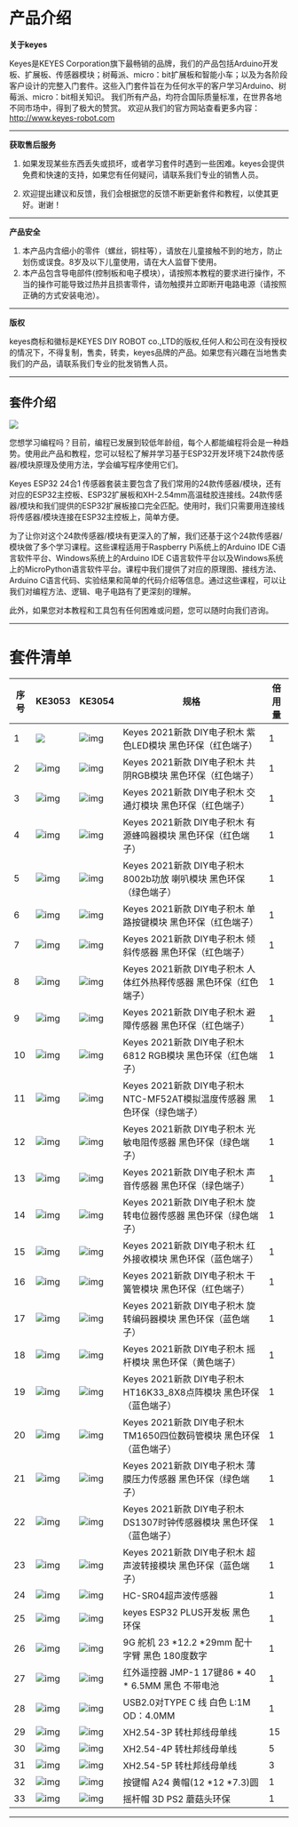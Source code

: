 
# 产品介绍

**关于keyes**

Keyes是KEYES Corporation旗下最畅销的品牌，我们的产品包括Arduino开发板、扩展板、传感器模块；树莓派、micro：bit扩展板和智能小车；以及为各阶段客户设计的完整入门套件。这些入门套件旨在为任何水平的客户学习Arduino、树莓派、micro：bit相关知识。
我们所有产品，均符合国际质量标准，在世界各地不同市场中，得到了极大的赞赏。 
欢迎从我们的官方网站查看更多内容：
http://www.keyes-robot.com

---

**获取售后服务**

1. 如果发现某些东西丢失或损坏，或者学习套件时遇到一些困难。keyes会提供免费和快速的支持，如果您有任何疑问，请联系我们专业的销售人员。

2. 欢迎提出建议和反馈，我们会根据您的反馈不断更新套件和教程，以使其更好。谢谢！

---

**产品安全**                               

1. 本产品内含细小的零件（螺丝，铜柱等），请放在儿童接触不到的地方，防止划伤或误食。8岁及以下儿童使用，请在大人监督下使用。
2. 本产品包含导电部件(控制板和电子模块），请按照本教程的要求进行操作，不当的操作可能导致过热并且损害零件，请勿触摸并立即断开电路电源（请按照正确的方式安装电池）。

---

**版权**

keyes商标和徽标是KEYES DIY ROBOT co.,LTD的版权,任何人和公司在没有授权的情况下，不得复制，售卖，转卖，keyes品牌的产品。如果您有兴趣在当地售卖我们的产品，请联系我们专业的批发销售人员。

---

## 套件介绍


![](media/image-20230515100408538.png)

您想学习编程吗？目前，编程已发展到较低年龄组，每个人都能编程将会是一种趋势。使用此产品和教程，您可以轻松了解并学习基于ESP32开发环境下24款传感器/模块原理及使用方法，学会编写程序使用它们。

Keyes ESP32 24合1 传感器套装主要包含了我们常用的24款传感器/模块，还有对应的ESP32主控板、ESP32扩展板和XH-2.54mm高温硅胶连接线。24款传感器/模块和我们提供的ESP32扩展板接口完全匹配。使用时，我们只需要用连接线将传感器/模块连接在ESP32主控板上，简单方便。

为了让你对这个24款传感器/模块有更深入的了解，我们还基于这个24款传感器/模块做了多个学习课程。这些课程适用于Raspberry Pi系统上的Arduino IDE C语言软件平台、Windows系统上的Arduino IDE C语言软件平台以及Windows系统上的MicroPython语言软件平台。课程中我们提供了对应的原理图、接线方法、Arduino C语言代码、实验结果和简单的代码介绍等信息。通过这些课程，可以让我们对编程方法、逻辑、电子电路有了更深刻的理解。       

此外，如果您对本教程和工具包有任何困难或问题，您可以随时向我们咨询。

---

# 套件清单

| 序号 | KE3053                  | KE3054                  | 规格                                                         | 倍用量 |
| ---- | ----------------------- | ----------------------- | ------------------------------------------------------------ | ------ |
| 1    | ![](media/wps1.jpg)     | ![img](media/wps2.jpg)  | Keyes 2021新款 DIY电子积木 紫色LED模块 黑色环保（红色端子）  | 1      |
| 2    | ![img](media/wps3.jpg)  | ![img](media/wps4.jpg)  | Keyes 2021新款 DIY电子积木 共阴RGB模块 黑色环保（红色端子）  | 1      |
| 3    | ![img](media/wps5.jpg)  | ![img](media/wps6.jpg)  | Keyes 2021新款 DIY电子积木 交通灯模块 黑色环保（红色端子）   | 1      |
| 4    | ![img](media/wps7.jpg)  | ![img](media/wps8.jpg)  | Keyes 2021新款 DIY电子积木 有源蜂鸣器模块 黑色环保（红色端子） | 1      |
| 5    | ![img](media/wps9.jpg)  | ![img](media/wps10.jpg) | Keyes 2021新款 DIY电子积木 8002b功放 喇叭模块 黑色环保（绿色端子） | 1      |
| 6    | ![img](media/wps11.jpg) | ![img](media/wps12.jpg) | Keyes 2021新款 DIY电子积木 单路按键模块 黑色环保（红色端子） | 1      |
| 7    | ![img](media/wps13.jpg) | ![img](media/wps14.jpg) | Keyes 2021新款 DIY电子积木 倾斜传感器 黑色环保（红色端子）   | 1      |
| 8    | ![img](media/wps15.jpg) | ![img](media/wps16.jpg) | Keyes 2021新款 DIY电子积木 人体红外热释传感器 黑色环保（红色端子） | 1      |
| 9    | ![img](media/wps17.jpg) | ![img](media/wps18.jpg) | Keyes 2021新款 DIY电子积木 避障传感器 黑色环保（红色端子）   | 1      |
| 10   | ![img](media/wps19.jpg) | ![img](media/wps20.jpg) | Keyes 2021新款 DIY电子积木 6812 RGB模块 黑色环保（红色端子） | 1      |
| 11   | ![img](media/wps21.jpg) | ![img](media/wps22.jpg) | Keyes 2021新款 DIY电子积木 NTC-MF52AT模拟温度传感器 黑色环保（绿色端子） | 1      |
| 12   | ![img](media/wps23.jpg) | ![img](media/wps24.jpg) | Keyes 2021新款 DIY电子积木 光敏电阻传感器 黑色环保（绿色端子） | 1      |
| 13   | ![img](media/wps25.jpg) | ![img](media/wps26.jpg) | Keyes 2021新款 DIY电子积木 声音传感器 黑色环保（绿色端子）   | 1      |
| 14   | ![img](media/wps27.jpg) | ![img](media/wps28.jpg) | Keyes 2021新款 DIY电子积木 旋转电位器传感器 黑色环保（绿色端子） | 1      |
| 15   | ![img](media/wps29.jpg) | ![img](media/wps30.jpg) | Keyes 2021新款 DIY电子积木 红外接收模块 黑色环保（蓝色端子） | 1      |
| 16   | ![img](media/wps31.jpg) | ![img](media/wps32.jpg) | Keyes 2021新款 DIY电子积木 干簧管模块 黑色环保（红色端子）   | 1      |
| 17   | ![img](media/wps33.jpg) | ![img](media/wps34.jpg) | Keyes 2021新款 DIY电子积木 旋转编码器模块 黑色环保（蓝色端子） | 1      |
| 18   | ![img](media/wps35.jpg) | ![img](media/wps36.jpg) | Keyes 2021新款 DIY电子积木 摇杆模块 黑色环保（黄色端子）     | 1      |
| 19   | ![img](media/wps37.jpg) | ![img](media/wps38.jpg) | Keyes 2021新款 DIY电子积木 HT16K33_8X8点阵模块 黑色环保（蓝色端子） | 1      |
| 20   | ![img](media/wps39.jpg) | ![img](media/wps40.jpg) | Keyes 2021新款 DIY电子积木 TM1650四位数码管模块 黑色环保（蓝色端子） | 1      |
| 21   | ![img](media/wps41.jpg) | ![img](media/wps42.jpg) | Keyes 2021新款 DIY电子积木 薄膜压力传感器 黑色环保（绿色端子） | 1      |
| 22   | ![img](media/wps43.jpg) | ![img](media/wps44.jpg) | Keyes 2021新款 DIY电子积木 DS1307时钟传感器模块 黑色环保（蓝色端子） | 1      |
| 23   | ![img](media/wps45.jpg) | ![img](media/wps46.jpg) | Keyes 2021新款 DIY电子积木 超声波转接模块 黑色环保（蓝色端子） | 1      |
| 24   | ![img](media/wps47.jpg) | ![img](media/wps48.jpg) | HC-SR04超声波传感器                                          | 1      |
| 25   | ![img](media/wps49.jpg) | ![img](media/wps50.jpg) | keyes ESP32 PLUS开发板 黑色 环保                        | 1      |
| 26   | ![img](media/wps51.jpg) | ![img](media/wps52.jpg) | 9G 舵机 23 *12.2 *29mm 配十字臂 黑色 180度数字               | 1      |
| 27   | ![img](media/wps53.jpg) | ![img](media/wps54.jpg) | 红外遥控器 JMP-1 17键86 * 40 * 6.5MM 黑色 不带电池           | 1      |
| 28   | ![img](media/wps55.jpg) | ![img](media/wps56.jpg) | USB2.0对TYPE C 线 白色 L:1M OD：4.0MM                        | 1      |
| 29   | ![img](media/wps57.jpg) | ![img](media/wps58.jpg) | XH2.54-3P 转杜邦线母单线                                     | 15     |
| 30   | ![img](media/wps59.jpg) | ![img](media/wps60.jpg) | XH2.54-4P 转杜邦线母单线                                     | 5      |
| 31   | ![img](media/wps61.jpg) | ![img](media/wps62.jpg) | XH2.54-5P 转杜邦线母单线                                     | 3      |
| 32   | ![img](media/wps63.jpg) | ![img](media/wps64.jpg) | 按键帽 A24 黄帽(12 *12 *7.3)圆                               | 1      |
| 33   | ![img](media/wps65.jpg) | ![img](media/wps66.jpg) | 摇杆帽 3D PS2 蘑菇头环保                                     | 1      |

---










